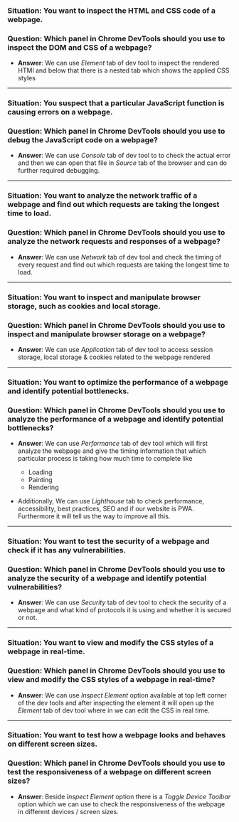 ### Situation: You want to inspect the HTML and CSS code of a webpage.

### Question: Which panel in Chrome DevTools should you use to inspect the DOM and CSS of a webpage?

- **Answer**: We can use _Element_ tab of dev tool to inspect the rendered HTMl and below that there is a nested tab which shows the applied CSS styles

---

### Situation: You suspect that a particular JavaScript function is causing errors on a webpage.

### Question: Which panel in Chrome DevTools should you use to debug the JavaScript code on a webpage?

- **Answer**: We can use _Console_ tab of dev tool to to check the actual error and then we can open that file in _Source_ tab of the browser and can do further required debugging.

---

### Situation: You want to analyze the network traffic of a webpage and find out which requests are taking the longest time to load.

### Question: Which panel in Chrome DevTools should you use to analyze the network requests and responses of a webpage?

- **Answer**: We can use _Network_ tab of dev tool and check the timing of every request and find out which requests are taking the longest time to load.

---

### Situation: You want to inspect and manipulate browser storage, such as cookies and local storage.

### Question: Which panel in Chrome DevTools should you use to inspect and manipulate browser storage on a webpage?

- **Answer**: We can use _Application_ tab of dev tool to access session storage, local storage & cookies related to the webpage rendered

---

### Situation: You want to optimize the performance of a webpage and identify potential bottlenecks.

### Question: Which panel in Chrome DevTools should you use to analyze the performance of a webpage and identify potential bottlenecks?

- **Answer**: We can use _Performance_ tab of dev tool which will first analyze the webpage and give the timing information that which particular process is taking how much time to complete like

  - Loading
  - Painting
  - Rendering

- Additionally, We can use _Lighthouse_ tab to check performance, accessibility, best practices, SEO and if our website is PWA. Furthermore it will tell us the way to improve all this.

---

### Situation: You want to test the security of a webpage and check if it has any vulnerabilities.

### Question: Which panel in Chrome DevTools should you use to analyze the security of a webpage and identify potential vulnerabilities?

- **Answer**: We can use _Security_ tab of dev tool to check the security of a webpage and what kind of protocols it is using and whether it is secured or not.

---

### Situation: You want to view and modify the CSS styles of a webpage in real-time.

### Question: Which panel in Chrome DevTools should you use to view and modify the CSS styles of a webpage in real-time?

- **Answer**: We can use _Inspect Element_ option available at top left corner of the dev tools and after inspecting the element it will open up the _Element_ tab of dev tool where in we can edit the CSS in real time.

---

### Situation: You want to test how a webpage looks and behaves on different screen sizes.

### Question: Which panel in Chrome DevTools should you use to test the responsiveness of a webpage on different screen sizes?

- **Answer**: Beside _Inspect Element_ option there is a _Toggle Device Toolbar_ option which we can use to check the responsiveness of the webpage in different devices / screen sizes.
